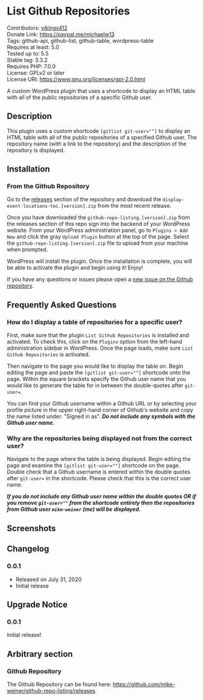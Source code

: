 # List Github Repositories
Contributors: [vikings412](https://profiles.wordpress.org/vikings412/) <br>
Donate Link: https://paypal.me/michaelw13 <br>
Tags: github-api, github-list, github-table, wordpress-table  <br>
Requires at least: 5.0 <br>
Tested up to: 5.5 <br>
Stable tag: 3.3.2 <br>
Requires PHP: 7.0.0 <br>
License: GPLv2 or later <br>
License URI: https://www.gnu.org/licenses/gpl-2.0.html <br>

A custom WordPress plugin that uses a shortcode to display an HTML table with all of the public repositories of a specific Github user.

## Description
This plugin uses a custom shortcode `[gitlist git-user=""]` to display an HTML table with all of the public repositories of a specified Github user. The repository name (with a link to the repository) and the description of the repository is displayed.

## Installation

### From the Github Repository
Go to the [releases](https://github.com/mike-weiner/github-repo-listing/releases) section of the repository and download the `display-event-locations-tec.[version].zip` from the most recent release.

Once you have downloaded the `github-repo-listing.[version].zip` from the releases section of this repo sign into the backend of your WordPress website. From your WordPress administration panel, go to `Plugins > Add New` and click the gray `Upload Plugin` button at the top of the page. Select the `github-repo-listing.[version].zip` file to upload from your machine when prompted.

WordPress will install the plugin. Once the installation is complete, you will be able to activate the plugin and begin using it! Enjoy! 

If you have any questions or issues please open a [new issue on the Github repository](https://github.com/mike-weiner/github-repo-listing/issues).

## Frequently Asked Questions

### How do I display a table of repositories for a specific user?

First, make sure that the plugin `List Github Repositories` is installed and activated. To check this, click on the `Plugins` option from the left-hand administration sidebar in WordPress. Once the page loads, make sure `List Github Repositories` is activated. 

Then navigate to the page you would like to display the table on. Begin editing the page and paste the `[gitlist git-user=""]` shortcode onto the page. Within the square brackets specify the Github user name that you would like to generate the table for in between the double-quotes after `git-user=`. 

You can find your Github username within a Github URL or by selecting your profile picture in the upper right-hand corner of Github's website and copy the name listed under: "Signed in as". ***Do not include any symbols with the Github user name.*** 

### Why are the repositories being displayed not from the correct user?

Navigate to the page where the table is being displayed. Begin editing the page and examine the `[gitlist git-user=""]` shortcode on the page. Double check that a Github username is entered within the double quotes after `git-user=` in the shortcode. Please check that this is the correct user name. 

***If you do not include any Github user name within the double quotes OR if you remove `git-user=""` from the shortcode entirely then the repositories from Github user `mike-weiner` (me) will be displayed.*** 

## Screenshots

## Changelog

### 0.0.1
* Released on July 31, 2020
* Initial release

## Upgrade Notice

### 0.0.1
Initial release!

## Arbitrary section

### Github Repository
The Github Repository can be found here: https://github.com/mike-weiner/github-repo-listing/releases.
